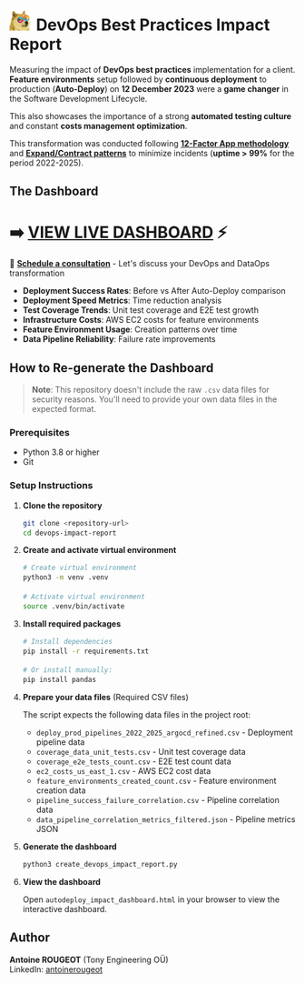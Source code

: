 # <img src="tonyengineering.png" alt="Tony Engineering" width="40" height="40"> DevOps Best Practices Impact Report

Measuring the impact of **DevOps best practices** implementation for a client. **Feature environments** setup followed by **continuous deployment** to production (**Auto-Deploy**) on **12 December 2023** were a **game changer** in the Software Development Lifecycle.

This also showcases the importance of a strong **automated testing culture** and constant **costs management optimization**.

This transformation was conducted following **[12-Factor App methodology](https://12factor.net/)** and **[Expand/Contract patterns](https://www.prisma.io/dataguide/types/relational/expand-and-contract-pattern#what-is-the-expand-and-contract-pattern)** to minimize incidents (**uptime > 99%** for the period 2022-2025).

## The Dashboard

# ➡️ **[VIEW LIVE DASHBOARD](https://tony-engineering-ou.github.io/devops-impact-report/autodeploy_impact_dashboard.html)** ⚡

📅 **[Schedule a consultation](https://calendly.com/tony-engineering/prise-connaissance)** - Let's discuss your DevOps and DataOps transformation

- **Deployment Success Rates**: Before vs After Auto-Deploy comparison
- **Deployment Speed Metrics**: Time reduction analysis
- **Test Coverage Trends**: Unit test coverage and E2E test growth
- **Infrastructure Costs**: AWS EC2 costs for feature environments
- **Feature Environment Usage**: Creation patterns over time
- **Data Pipeline Reliability**: Failure rate improvements

## How to Re-generate the Dashboard

> **Note**: This repository doesn't include the raw `.csv` data files for security reasons. You'll need to provide your own data files in the expected format.

### Prerequisites

- Python 3.8 or higher
- Git

### Setup Instructions

1. **Clone the repository**
   ```bash
   git clone <repository-url>
   cd devops-impact-report
   ```

2. **Create and activate virtual environment**
   ```bash
   # Create virtual environment
   python3 -m venv .venv
   
   # Activate virtual environment
   source .venv/bin/activate
   ```

3. **Install required packages**
   ```bash
   # Install dependencies
   pip install -r requirements.txt
   
   # Or install manually:
   pip install pandas
   ```

4. **Prepare your data files** (Required CSV files)
   
   The script expects the following data files in the project root:
   - `deploy_prod_pipelines_2022_2025_argocd_refined.csv` - Deployment pipeline data
   - `coverage_data_unit_tests.csv` - Unit test coverage data
   - `coverage_e2e_tests_count.csv` - E2E test count data
   - `ec2_costs_us_east_1.csv` - AWS EC2 cost data
   - `feature_environments_created_count.csv` - Feature environment creation data
   - `pipeline_success_failure_correlation.csv` - Pipeline correlation data
   - `data_pipeline_correlation_metrics_filtered.json` - Pipeline metrics JSON

5. **Generate the dashboard**
   ```bash
   python3 create_devops_impact_report.py
   ```

6. **View the dashboard**
   
   Open `autodeploy_impact_dashboard.html` in your browser to view the interactive dashboard.

## Author

**Antoine ROUGEOT** (Tony Engineering OÜ)  
LinkedIn: [antoinerougeot](https://www.linkedin.com/in/antoinerougeot/)
